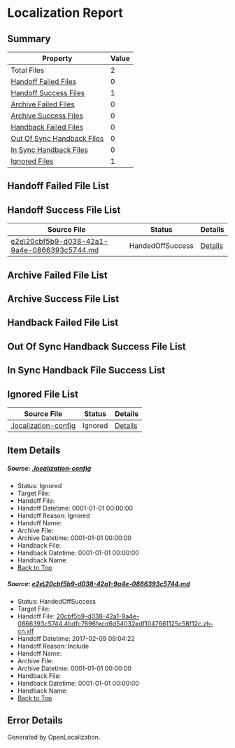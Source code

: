 # <a name='report-top'></a> Localization Report

## Summary
 Property | Value 
 -------- | ----- 
 Total Files | 2
[ Handoff Failed Files ](#handoff-failed-list)| 0
[ Handoff Success Files ](#handoff-success-list)| 1
[ Archive Failed Files ](#archive-failed-list)| 0
[ Archive Success Files ](#archive-success-list)| 0
[ Handback Failed Files ](#handback-failed-list)| 0
[ Out Of Sync Handback Files ](#outofsync-handback-success-list)| 0
[ In Sync Handback Files ](#insync-handback-success-list)| 0
[ Ignored Files ](#ignored-list)| 1

## <a name='handoff-failed-list'></a> Handoff Failed File List

## <a name='handoff-success-list'></a> Handoff Success File List
 Source File | Status | Details 
 ----------- | ------ | ------- 
 [e2e\20cbf5b9-d038-42a1-9a4e-0866393c5744.md](https://github.com/OpenLocalizationTestOrg/ol-test0/blob/ab3d17eb691b0e6c35a5bd559937dfed7a2c7f71/e2e/20cbf5b9-d038-42a1-9a4e-0866393c5744.md) | HandedOffSuccess | [Details](#f4c018be48b7e2607970483d8ba9658f767ac1131)

## <a name='archive-failed-list'></a> Archive Failed File List

## <a name='archive-success-list'></a> Archive Success File List

## <a name='handback-failed-list'></a> Handback Failed File List

## <a name='outofsync-handback-success-list'></a> Out Of Sync Handback Success File List

## <a name='insync-handback-success-list'></a> In Sync Handback File Success List

## <a name='ignored-list'></a> Ignored File List
 Source File | Status | Details 
 ----------- | ------ | ------- 
 [.localization-config](https://github.com/OpenLocalizationTestOrg/ol-test0/blob/ab3d17eb691b0e6c35a5bd559937dfed7a2c7f71/.localization-config) | Ignored | [Details](#cb0632cf59c1387fc1742bfb9fa3c47f87e2e5c90)

## Item Details
##### <a name='cb0632cf59c1387fc1742bfb9fa3c47f87e2e5c90'></a> Source: [.localization-config](https://github.com/OpenLocalizationTestOrg/ol-test0/blob/ab3d17eb691b0e6c35a5bd559937dfed7a2c7f71/.localization-config)
* Status: Ignored
* Target File: 
* Handoff File: 
* Handoff Datetime: 0001-01-01 00:00:00
* Handoff Reason: Ignored
* Handoff Name: 
* Archive File: 
* Archive Datetime: 0001-01-01 00:00:00
* Handback File: 
* Handback Datetime: 0001-01-01 00:00:00
* Handback Name: 
* [Back to Top](#report-top)

##### <a name='f4c018be48b7e2607970483d8ba9658f767ac1131'></a> Source: [e2e\20cbf5b9-d038-42a1-9a4e-0866393c5744.md](https://github.com/OpenLocalizationTestOrg/ol-test0/blob/ab3d17eb691b0e6c35a5bd559937dfed7a2c7f71/e2e/20cbf5b9-d038-42a1-9a4e-0866393c5744.md)
* Status: HandedOffSuccess
* Target File: 
* Handoff File: [20cbf5b9-d038-42a1-9a4e-0866393c5744.4bdfc7696fecd6d54032edf1047661125c58f12c.zh-cn.xlf](https://github.com/OpenLocalizationTestOrg/ol-test0-handoff/blob/23e14deb9c2e48a2638cba84536a6e32149987b8/ol-handoff/OpenLocalizationTestOrg/ol-test0-zhcn/shujia/ht/20cbf5b9-d038-42a1-9a4e-0866393c5744.4bdfc7696fecd6d54032edf1047661125c58f12c.zh-cn.xlf)
* Handoff Datetime: 2017-02-09 09:04:22
* Handoff Reason: Include
* Handoff Name: 
* Archive File: 
* Archive Datetime: 0001-01-01 00:00:00
* Handback File: 
* Handback Datetime: 0001-01-01 00:00:00
* Handback Name: 
* [Back to Top](#report-top)


## Error Details

Generated by OpenLocalization.
